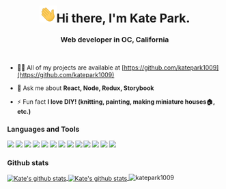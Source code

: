 <h1 align="center"><img src="https://raw.githubusercontent.com/ABSphreak/ABSphreak/master/gifs/Hi.gif" width="40px" />Hi there, I'm Kate Park.</h1>
<h3 align="center">Web developer in OC, California</h3>

<br />

- 👨‍💻 All of my projects are available at [https://github.com/katepark1009](https://github.com/katepark1009)

- 💬 Ask me about **React, Node, Redux, Storybook**

- ⚡ Fun fact **I love DIY! (knitting, painting, making miniature houses🏠, etc.)**

### Languages and Tools

![](https://img.shields.io/badge/-JavaScript-informational?style=flat&logo=javascript&logoColor=white&color=007BE0)
![](https://img.shields.io/badge/-HTML-informational?style=flat&logo=html&logoColor=white&color=007BE0)
![](https://img.shields.io/badge/-CSS-informational?style=flat&logo=css&logoColor=white&color=007BE0)
![](https://img.shields.io/badge/-SASS-informational?style=flat&logo=css&logoColor=white&color=007BE0)
![](https://img.shields.io/badge/-React-informational?style=flat&logo=react&logoColor=white&color=007BE0)
![](https://img.shields.io/badge/-ReactNative-informational?style=flat&logo=react&logoColor=white&color=007BE0)
![](https://img.shields.io/badge/-Redux-informational?style=flat&logo=redux&logoColor=white&color=007BE0)
![](https://img.shields.io/badge/-GraphQL-informational?style=flat&logo=graphql&logoColor=white&color=007BE0)
![](https://img.shields.io/badge/-Node-informational?style=flat&logo=node&logoColor=white&color=007BE0)
![](https://img.shields.io/badge/-PostgreSQL-informational?style=flat&logo=postgresql&logoColor=white&color=007BE0)
![](https://img.shields.io/badge/-Docker-informational?style=flat&logo=docker&logoColor=white&color=007BE0)
![](https://img.shields.io/badge/-Storybook-informational?style=flat&logo=book&logoColor=white&color=007BE0)
![](https://img.shields.io/badge/-Bash-informational?style=flat&logo=gnu-bash&logoColor=white&color=007BE0)

### Github stats

<a href="https://github.com/katepark1009/katepark1009">
  <img align="center" src="https://github-readme-stats.vercel.app/api?username=katepark1009&show_icons=true&line_height=27&count_private=true&theme=material-palenight&show_icons=true&hide=stars,issues" alt="Kate's github stats" />
</a>

<a href="https://github.com/katepark1009/katepark1009">
  <img align="center" src="https://github-readme-stats.vercel.app/api/top-langs/?username=katepark1009&layout=compact&hide=html&theme=material-palenight" alt="Kate's github stats" />
</a>

<img src="https://komarev.com/ghpvc/?username=katepark1009&color=ff69b4" alt="katepark1009" />

